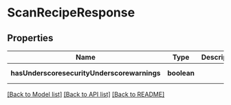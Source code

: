 # ScanRecipeResponse

## Properties
Name | Type | Description | Notes
------------ | ------------- | ------------- | -------------
**hasUnderscoresecurityUnderscorewarnings** | **boolean** |  | [default to null]

[[Back to Model list]](../README.md#documentation-for-models) [[Back to API list]](../README.md#documentation-for-api-endpoints) [[Back to README]](../README.md)


